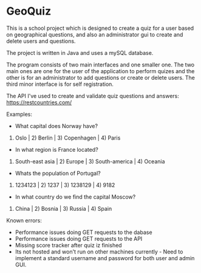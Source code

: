 # GeoQuiz

This is a school project which is designed to create a quiz for a user based on geographical questions, and also an administrator gui to create and delete users and questions.

The project is written in Java and uses a mySQL database.

The program consists of two main interfaces and one smaller one. The two main ones are one for the user of the application to perform quizes and the other is for an administrator to add questions or create or delete users.
The third minor interface is for self registration.




The API I've used to create and validate quiz questions and answers: https://restcountries.com/

Examples:
- What capital does Norway have?
1) Oslo | 2) Berlin | 3) Copenhagen | 4) Paris

- In what region is France located?
1) South-east asia | 2) Europe | 3) South-america | 4) Oceania

- Whats the population of Portugal?
1) 1234123 | 2) 1237 | 3) 1238129 | 4) 9182

- In what country do we find the capital Moscow?
1) China | 2) Bosnia | 3) Russia | 4) Spain


Known errors:

- Performance issues doing GET requests to the dabase
- Performance issues doing GET requests to the API
- Missing score tracker after quiz iz finished
- Its not hosted and won't run on other machines currently - Need to implement a standard username and password for both user and admin GUI.
